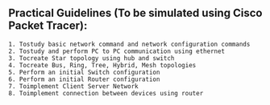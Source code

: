 ## Practical Guidelines (To be simulated using Cisco Packet Tracer):
    1. Tostudy basic network command and network configuration commands
    2. Tostudy and perform PC to PC communication using ethernet
    3. Tocreate Star topology using hub and switch
    4. Tocreate Bus, Ring, Tree, Hybrid, Mesh topologies
    5. Perform an initial Switch configuration
    6. Perform an initial Router configuration
    7. Toimplement Client Server Network
    8. Toimplement connection between devices using router
